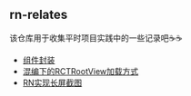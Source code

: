 ## rn-relates
该仓库用于收集平时项目实践中的一些记录吧☕️☕️
* [组件封装](https://github.com/ljunb/rn-relates/issues/1)
* [混编下的RCTRootView加载方式](https://github.com/ljunb/rn-relates/issues/2)
* [RN实现长屏截图](https://github.com/ljunb/rn-relates/issues/3)
